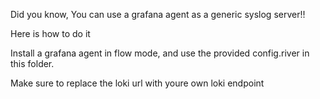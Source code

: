 Did you know, You can use a grafana agent as a generic syslog server!!

Here is how to do it


Install a grafana agent in flow mode, and use the provided config.river in this folder.

Make sure to replace the loki url with youre own loki endpoint
